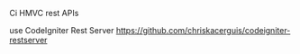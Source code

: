 Ci HMVC rest APIs

use 
CodeIgniter Rest Server
https://github.com/chriskacerguis/codeigniter-restserver
